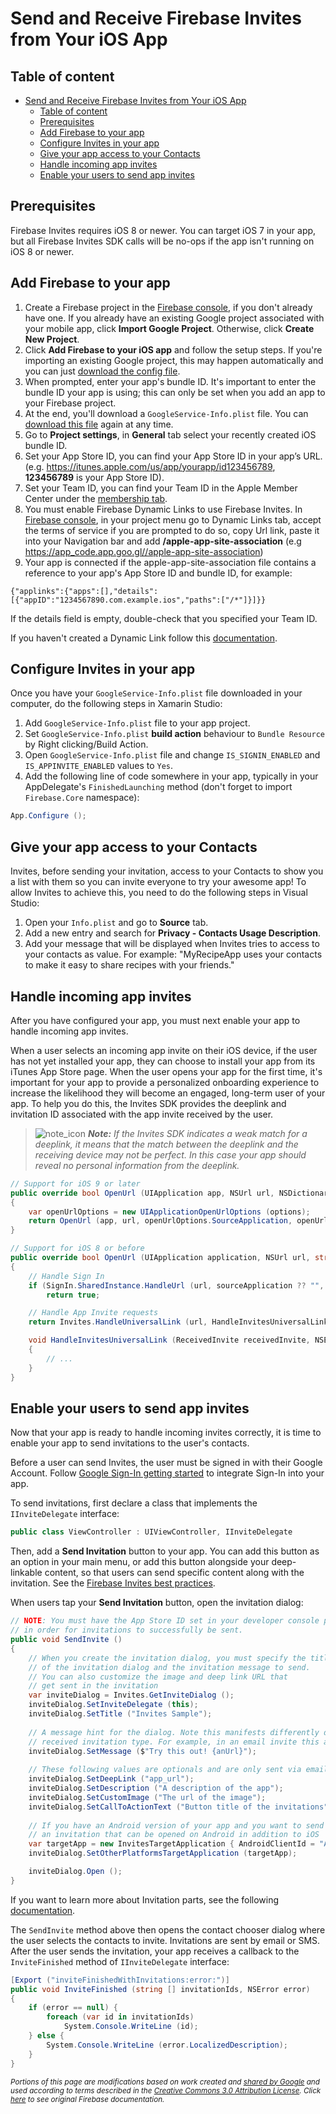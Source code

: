 # Send and Receive Firebase Invites from Your iOS App

## Table of content

- [Send and Receive Firebase Invites from Your iOS App](#send-and-receive-firebase-invites-from-your-ios-app)
	- [Table of content](#table-of-content)
	- [Prerequisites](#prerequisites)
	- [Add Firebase to your app](#add-firebase-to-your-app)
	- [Configure Invites in your app](#configure-invites-in-your-app)
	- [Give your app access to your Contacts](#give-your-app-access-to-your-contacts)
	- [Handle incoming app invites](#handle-incoming-app-invites)
	- [Enable your users to send app invites](#enable-your-users-to-send-app-invites)

## Prerequisites

Firebase Invites requires iOS 8 or newer. You can target iOS 7 in your app, but all Firebase Invites SDK calls will be no-ops if the app isn't running on iOS 8 or newer.

## Add Firebase to your app

1. Create a Firebase project in the [Firebase console][1], if you don't already have one. If you already have an existing Google project associated with your mobile app, click **Import Google Project**. Otherwise, click **Create New Project**.
2. Click **Add Firebase to your iOS app** and follow the setup steps. If you're importing an existing Google project, this may happen automatically and you can just [download the config file][2].
3. When prompted, enter your app's bundle ID. It's important to enter the bundle ID your app is using; this can only be set when you add an app to your Firebase project.
4. At the end, you'll download a `GoogleService-Info.plist` file. You can [download this file][2] again at any time.
5. Go to **Project settings**, in **General** tab select your recently created iOS bundle ID.
6. Set your App Store ID, you can find your App Store ID in your app’s URL. (e.g. https://itunes.apple.com/us/app/yourapp/id123456789, **123456789** is your App Store ID).
7. Set your Team ID, you can find your Team ID in the Apple Member Center under the [membership tab][3].
8. You must enable Firebase Dynamic Links to use Firebase Invites. In [Firebase console][1], in your project menu go to Dynamic Links tab, accept the terms of service if you are prompted to do so, copy Url link, paste it into your Navigation bar and add **/apple-app-site-association** (e.g https://app_code.app.goo.gl//apple-app-site-association)
9. Your app is connected if the apple-app-site-association file contains a reference to your app's App Store ID and bundle ID, for example:

```
{"applinks":{"apps":[],"details":[{"appID":"1234567890.com.example.ios","paths":["/*"]}]}}
```

If the details field is empty, double-check that you specified your Team ID.

If you haven't created a Dynamic Link follow this [documentation][3].

## Configure Invites in your app

Once you have your `GoogleService-Info.plist` file downloaded in your computer, do the following steps in Xamarin Studio:

1. Add `GoogleService-Info.plist` file to your app project.
2. Set `GoogleService-Info.plist` **build action** behaviour to `Bundle Resource` by Right clicking/Build Action.
3. Open `GoogleService-Info.plist` file and change `IS_SIGNIN_ENABLED` and `IS_APPINVITE_ENABLED` values to `Yes`.
4. Add the following line of code somewhere in your app, typically in your AppDelegate's `FinishedLaunching` method (don't forget to import `Firebase.Core` namespace):

```csharp
App.Configure ();
```

## Give your app access to your Contacts

Invites, before sending your invitation, access to your Contacts to show you a list with them so you can invite everyone to try your awesome app! To allow Invites to achieve this, you need to do the following steps in Visual Studio:

1. Open your `Info.plist` and go to **Source** tab.
2. Add a new entry and search for **Privacy - Contacts Usage Description**.
3. Add your message that will be displayed when Invites tries to access to your contacts as value. For example: "MyRecipeApp uses your contacts to make it easy to share recipes with your friends."

## Handle incoming app invites

After you have configured your app, you must next enable your app to handle incoming app invites.

When a user selects an incoming app invite on their iOS device, if the user has not yet installed your app, they can choose to install your app from its iTunes App Store page. When the user opens your app for the first time, it's important for your app to provide a personalized onboarding experience to increase the likelihood they will become an engaged, long-term user of your app. To help you do this, the Invites SDK provides the deeplink and invitation ID associated with the app invite received by the user.

>  ![note_icon] **_Note:_** _If the Invites SDK indicates a weak match for a deeplink, it means that the match between the deeplink and the receiving device may not be perfect. In this case your app should reveal no personal information from the deeplink._

```csharp
// Support for iOS 9 or later
public override bool OpenUrl (UIApplication app, NSUrl url, NSDictionary options)
{
	var openUrlOptions = new UIApplicationOpenUrlOptions (options);
	return OpenUrl (app, url, openUrlOptions.SourceApplication, openUrlOptions.Annotation);
}

// Support for iOS 8 or before
public override bool OpenUrl (UIApplication application, NSUrl url, string sourceApplication, NSObject annotation)
{
	// Handle Sign In
	if (SignIn.SharedInstance.HandleUrl (url, sourceApplication ?? "", annotation))
		return true;

	// Handle App Invite requests
	return Invites.HandleUniversalLink (url, HandleInvitesUniversalLink);

	void HandleInvitesUniversalLink (ReceivedInvite receivedInvite, NSError error)
	{
		// ...
	}
}
```

## Enable your users to send app invites

Now that your app is ready to handle incoming invites correctly, it is time to enable your app to send invitations to the user's contacts.

Before a user can send Invites, the user must be signed in with their Google Account. Follow [Google Sign-In getting started][4] to integrate Sign-In into your 
app.

To send invitations, first declare a class that implements the `IInviteDelegate` interface:

```csharp
public class ViewController : UIViewController, IInviteDelegate
```

Then, add a **Send Invitation** button to your app. You can add this button as an option in your main menu, or add this button alongside your deep-linkable content, so that users can send specific content along with the invitation. See the [Firebase Invites best practices][5].

When users tap your **Send Invitation** button, open the invitation dialog:

```csharp
// NOTE: You must have the App Store ID set in your developer console project
// in order for invitations to successfully be sent.
public void SendInvite ()
{
	// When you create the invitation dialog, you must specify the title
	// of the invitation dialog and the invitation message to send. 
	// You can also customize the image and deep link URL that 
	// get sent in the invitation
	var inviteDialog = Invites.GetInviteDialog ();
	inviteDialog.SetInviteDelegate (this);
	inviteDialog.SetTitle ("Invites Sample");
	
	// A message hint for the dialog. Note this manifests differently depending on the
    // received invitation type. For example, in an email invite this appears as the subject.
	inviteDialog.SetMessage ($"Try this out! {anUrl}");
	
	// These following values are optionals and are only sent via email
	inviteDialog.SetDeepLink ("app_url");
	inviteDialog.SetDescription ("A description of the app");
	inviteDialog.SetCustomImage ("The url of the image");
	inviteDialog.SetCallToActionText ("Button title of the invitations");
	
	// If you have an Android version of your app and you want to send
	// an invitation that can be opened on Android in addition to iOS
	var targetApp = new InvitesTargetApplication { AndroidClientId = "Android ID" };
	inviteDialog.SetOtherPlatformsTargetApplication (targetApp);

	inviteDialog.Open ();
}
```

If you want to learn more about Invitation parts, see the following [documentation][6].

The `SendInvite` method above then opens the contact chooser dialog where the user selects the contacts to invite. Invitations are sent by email or SMS. After the user sends the invitation, your app receives a callback to the `InviteFinished` method of `IInviteDelegate` interface:

```csharp
[Export ("inviteFinishedWithInvitations:error:")]
public void InviteFinished (string [] invitationIds, NSError error)
{
	if (error == null) {
		foreach (var id in invitationIds)
			System.Console.WriteLine (id);
	} else {
		System.Console.WriteLine (error.LocalizedDescription);
	}
}
```

<sub>_Portions of this page are modifications based on work created and [shared by Google](https://developers.google.com/readme/policies/) and used according to terms described in the [Creative Commons 3.0 Attribution License](http://creativecommons.org/licenses/by/3.0/). Click [here](https://firebase.google.com/docs/invites/ios) to see original Firebase documentation._</sub>

[1]: https://firebase.google.com/console/
[2]: http://support.google.com/firebase/answer/7015592
[3]: https://firebase.google.com/docs/dynamic-links/ios#create-a-dynamic-link
[4]: https://components.xamarin.com/gettingstarted/googleiossignin
[5]: https://firebase.google.com/docs/invites/best-practices
[6]: https://firebase.google.com/docs/invites/ios#customize-the-invitation
[note_icon]: https://cdn3.iconfinder.com/data/icons/UltimateGnome/22x22/apps/gnome-app-install-star.png
[warning_icon]: https://cdn2.iconfinder.com/data/icons/freecns-cumulus/32/519791-101_Warning-20.png